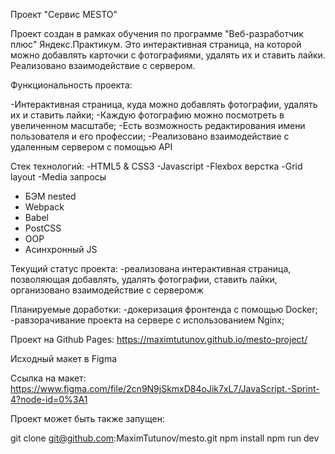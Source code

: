 Проект "Сервис MESTO"

Проект создан в рамках обучения по программе "Веб-разработчик плюс" Яндекс.Практикум. 
Это интерактивная страница, на которой можно добавлять карточки с фотографиями, удалять их и ставить лайки. Реализовано взаимодействие с сервером.

Функциональность проекта:

-Интерактивная страница, куда можно добавлять фотографии, удалять их и ставить лайки;
-Каждую фотографию можно посмотреть в увеличенном масштабе;
-Есть возможность редактирования имени пользователя и его профессии;
-Реализовано взаимодействие с удаленным сервером с помощью API

Стек технологий:
-HTML5 & CSS3
-Javascript
-Flexbox верстка
-Grid layout
-Media запросы
- БЭМ nested
- Webpack
- Babel
- PostCSS
- OOP
- Асинхронный JS

Текущий статус проекта:
-реализована интерактивная страница, позволяющая добавлять, удалять фотографии, ставить лайки, организовано взаимодействие с серверомж

Планируемые доработки:
-докеризация фронтенда с помощью Docker;
-равзорачивание проекта на сервере с использованием Nginx;



Проект на Github Pages:
https://maximtutunov.github.io/mesto-project/

Исходный макет в Figma

Ссылка на макет: https://www.figma.com/file/2cn9N9jSkmxD84oJik7xL7/JavaScript.-Sprint-4?node-id=0%3A1

Проект может быть также запущен:

git clone git@github.com:MaximTutunov/mesto.git
npm install
npm run dev







